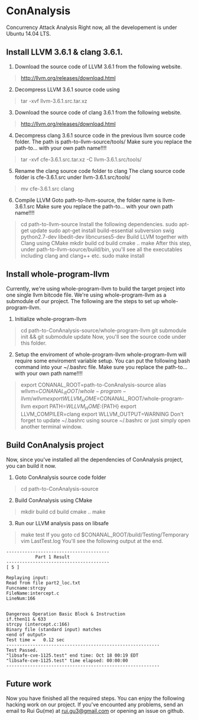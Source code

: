 # ConAnalysis
Concurrency Attack Analysis
Right now, all the developement is under Ubuntu 14.04 LTS.

## Install LLVM 3.6.1 & clang 3.6.1.

1. Download the source code of LLVM 3.6.1 from the following website.
> http://llvm.org/releases/download.html

2. Decompress LLVM 3.6.1 source code using
> tar -xvf llvm-3.6.1.src.tar.xz  

3. Download the source code of clang 3.6.1 from the following website.
> http://llvm.org/releases/download.html

4. Decompress clang 3.6.1 source code in the previous llvm source code folder.
The path is path-to-llvm-source/tools/
Make sure you replace the path-to... with your own path name!!!!
> tar -xvf cfe-3.6.1.src.tar.xz -C llvm-3.6.1.src/tools/

5. Rename the clang source code folder to clang
The clang source code folder is cfe-3.6.1.src under llvm-3.6.1.src/tools/
> mv cfe-3.6.1.src clang

6. Compile LLVM
Goto path-to-llvm-source, the folder name is llvm-3.6.1.src
Make sure you replace the path-to... with your own path name!!!!
> cd path-to-llvm-source
Install the following dependencies.
> sudo apt-get update
> sudo apt-get install build-essential subversion swig python2.7-dev libedit-dev libncurses5-dev 
Build LLVM together with Clang using CMake
> mkdir build
> cd build
> cmake ..
> make
After this step, under path-to-llvm-source/build/bin, you'll see all the executables including clang and clang++ etc.
> sudo make install

## Install whole-program-llvm
Currently, we're using whole-program-llvm to build the target project into one single llvm bitcode file.
We're using whole-program-llvm as a submodule of our project. The following are the steps to set up whole-program-llvm.

1. Initialize whole-program-llvm
> cd path-to-ConAnalysis-source/whole-program-llvm
> git submodule init && git submodule update
Now, you'll see the source code under this folder.

2. Setup the enviroment of whole-program-llvm
whole-program-llvm will require some enviroment variable setup. You can put the following bash command into your ~/.bashrc file.
Make sure you replace the path-to... with your own path name!!!!
> export CONANAL_ROOT=path-to-ConAnalysis-source
> alias wllvm=$CONANAL_ROOT/whole-program-llvm/wllvm
> export WLLVM_HOME=$CONANAL_ROOT/whole-program-llvm
> export PATH=${WLLVM_HOME}:${PATH}
> export LLVM_COMPILER=clang
> export WLLVM_OUTPUT=WARNING
Don't forget to update ~/.bashrc using
> source ~/.bashrc
or just simply open another terminal window.

## Build ConAnalysis project
Now, since you've installed all the dependencies of ConAnalysis project, you can build it now.
1. Goto ConAnalysis source code folder
> cd path-to-ConAnalysis-source

2. Build ConAnalysis using CMake
> mkdir build
> cd build
> cmake ..
> make

3. Run our LLVM analysis pass on libsafe
> make test
If you goto 
> cd $CONANAL_ROOT/build/Testing/Temporary
> vim LastTest.log
You'll see the following output at the end.
```
---------------------------------------
           Part 1 Result     
---------------------------------------
[ 5 ]

Replaying input:
Read from file part2_loc.txt
Funcname:strcpy
FileName:intercept.c
LineNum:166


Dangerous Operation Basic Block & Instruction
if.then11 & 633
strcpy (intercept.c:166)
Binary file (standard input) matches
<end of output>
Test time =   0.12 sec
----------------------------------------------------------
Test Passed.
"libsafe-cve-1125.test" end time: Oct 18 00:19 EDT
"libsafe-cve-1125.test" time elapsed: 00:00:00
----------------------------------------------------------
```

## Future work
Now you have finished all the required steps. You can enjoy the following hacking work on our project.
If you've encounted any problems, send an email to Rui Gu(me) at rui.gu3@gmail.com or opening an issue on github.


